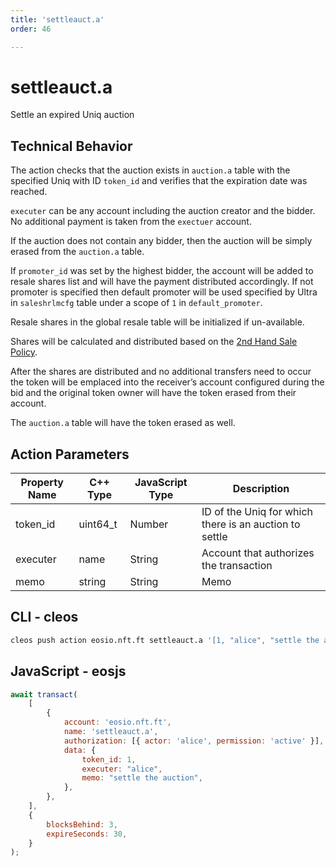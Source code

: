 ```yaml
---
title: 'settleauct.a'
order: 46

---
```


# settleauct.a

Settle an expired Uniq auction

## Technical Behavior

The action checks that the auction exists in `auction.a` table with the specified Uniq with ID `token_id` and verifies that the expiration date was reached.

`executer` can be any account including the auction creator and the bidder. No additional payment is taken from the `exectuer` account.

If the auction does not contain any bidder, then the auction will be simply erased from the `auction.a` table.

If `promoter_id` was set by the highest bidder, the account will be added to resale shares list and will have the payment distributed accordingly. If not promoter is specified then default promoter will be used specified by Ultra in `saleshrlmcfg` table under a scope of `1` in `default_promoter`.

Resale shares in the global resale table will be initialized if un-available.

Shares will be calculated and distributed based on the [2nd Hand Sale Policy](../../../general/antelope-ultra/2nd-hand-sale.md).

After the shares are distributed and no additional transfers need to occur the token will be emplaced into the receiver’s account configured during the bid and the original token owner will have the token erased from their account.

The `auction.a` table will have the token erased as well.

## Action Parameters

| Property Name | C++ Type | JavaScript Type | Description                                            |
| ------------- | -------- | --------------- | ------------------------------------------------------ |
| token_id      | uint64_t | Number          | ID of the Uniq for which there is an auction to settle |
| executer      | name     | String          | Account that authorizes the transaction                |
| memo          | string   | String          | Memo                                                   |

## CLI - cleos

```bash
cleos push action eosio.nft.ft settleauct.a '[1, "alice", "settle the auction"]' -p alice@active
```

## JavaScript - eosjs

```js
await transact(
    [
        {
            account: 'eosio.nft.ft',
            name: 'settleauct.a',
            authorization: [{ actor: 'alice', permission: 'active' }],
            data: {
                token_id: 1,
                executer: "alice",
                memo: "settle the auction",
            },
        },
    ],
    {
        blocksBehind: 3,
        expireSeconds: 30,
    }
);
```